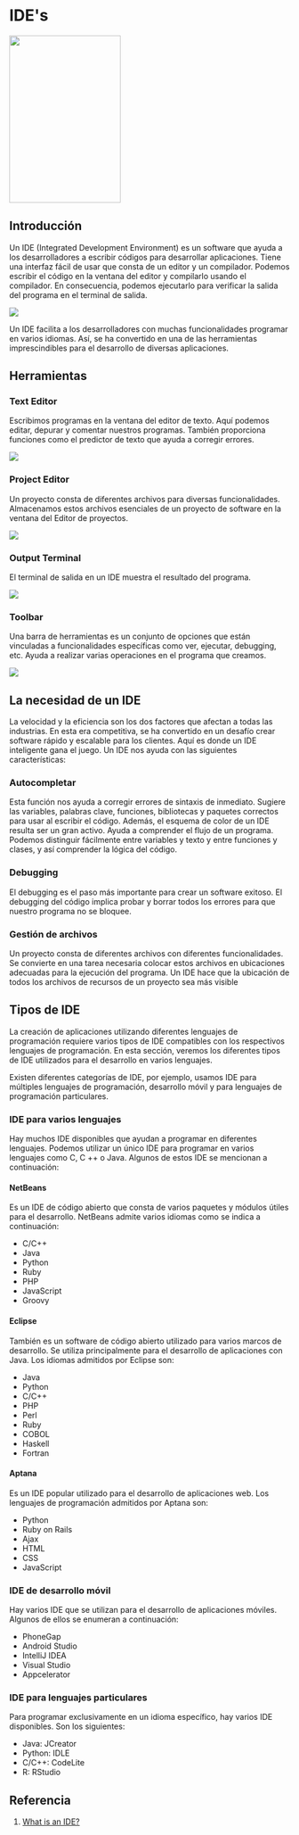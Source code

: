 # IDE's

<img src="https://cdn-images.visual-paradigm.com/features/v12/ide-image.png" alt="" width="200" height="300" align="center"/>

## Introducción 
Un IDE (Integrated Development Environment) es un software que ayuda a los desarrolladores a escribir códigos para desarrollar aplicaciones. Tiene una interfaz fácil de usar que consta de un editor y un compilador. Podemos escribir el código en la ventana del editor y compilarlo usando el compilador. En consecuencia, podemos ejecutarlo para verificar la salida del programa en el terminal de salida.

<img src="images/code-01.jpg" />

Un IDE facilita a los desarrolladores con muchas funcionalidades programar en varios idiomas. Así, se ha convertido en una de las herramientas imprescindibles para el desarrollo de diversas aplicaciones.

## Herramientas

### Text Editor

Escribimos programas en la ventana del editor de texto. Aquí podemos editar, depurar y comentar nuestros programas. También proporciona funciones como el predictor de texto que ayuda a corregir errores.

<img src="images/p1.png" />

### Project Editor

Un proyecto consta de diferentes archivos para diversas funcionalidades. Almacenamos estos archivos esenciales de un proyecto de software en la ventana del Editor de proyectos.

<img src="images/p2.png" />

### Output Terminal

El terminal de salida en un IDE muestra el resultado del programa.

<img src="images/p3.png" />

### Toolbar

Una barra de herramientas es un conjunto de opciones que están vinculadas a funcionalidades específicas como ver, ejecutar, debugging, etc. Ayuda a realizar varias operaciones en el programa que creamos.

<img src="images/p4.png" />

## La necesidad de un IDE

La velocidad y la eficiencia son los dos factores que afectan a todas las industrias. En esta era competitiva, se ha convertido en un desafío crear software rápido y escalable para los clientes. Aquí es donde un IDE inteligente gana el juego. Un IDE nos ayuda con las siguientes características:

### Autocompletar

Esta función nos ayuda a corregir errores de sintaxis de inmediato. Sugiere las variables, palabras clave, funciones, bibliotecas y paquetes correctos para usar al escribir el código. Además, el esquema de color de un IDE resulta ser un gran activo. Ayuda a comprender el flujo de un programa. Podemos distinguir fácilmente entre variables y texto y entre funciones y clases, y así comprender la lógica del código.

### Debugging
El debugging  es el paso más importante para crear un software exitoso. El debugging del código implica probar y borrar todos los errores para que nuestro programa no se bloquee.


### Gestión de archivos
Un proyecto consta de diferentes archivos con diferentes funcionalidades. Se convierte en una tarea necesaria colocar estos archivos en ubicaciones adecuadas para la ejecución del programa. Un IDE hace que la ubicación de todos los archivos de recursos de un proyecto sea más visible

## Tipos de IDE
La creación de aplicaciones utilizando diferentes lenguajes de programación requiere varios tipos de IDE compatibles con los respectivos lenguajes de programación. En esta sección, veremos los diferentes tipos de IDE utilizados para el desarrollo en varios lenguajes.

Existen diferentes categorías de IDE, por ejemplo, usamos IDE para múltiples lenguajes de programación, desarrollo móvil y para lenguajes de programación particulares. 


### IDE para varios lenguajes
Hay muchos IDE disponibles que ayudan a programar en diferentes lenguajes. Podemos utilizar un único IDE para programar en varios lenguajes como C, C ++ o Java. Algunos de estos IDE se mencionan a continuación:

#### NetBeans 

Es un IDE de código abierto que consta de varios paquetes y módulos útiles para el desarrollo. NetBeans admite varios idiomas como se indica a continuación:

* C/C++
* Java
* Python
* Ruby
* PHP
* JavaScript
* Groovy

#### Eclipse

También es un software de código abierto utilizado para varios marcos de desarrollo. Se utiliza principalmente para el desarrollo de aplicaciones con Java. Los idiomas admitidos por Eclipse son:


* Java
* Python
* C/C++
* PHP
* Perl
* Ruby
* COBOL
* Haskell
* Fortran

#### Aptana
Es un IDE popular utilizado para el desarrollo de aplicaciones web. Los lenguajes de programación admitidos por Aptana son:

* Python
* Ruby on Rails
* Ajax
* HTML
* CSS
* JavaScript

### IDE de desarrollo móvil
Hay varios IDE que se utilizan para el desarrollo de aplicaciones móviles. Algunos de ellos se enumeran a continuación:

* PhoneGap
* Android Studio
* IntelliJ IDEA
* Visual Studio
* Appcelerator

### IDE para lenguajes particulares


Para programar exclusivamente en un idioma específico, hay varios IDE disponibles. Son los siguientes:

* Java: JCreator
* Python: IDLE
* C/C++: CodeLite
* R: RStudio


## Referencia

1. [What is an IDE?](https://intellipaat.com/blog/tutorial/pycharm-tutorial/what-is-ide/)

